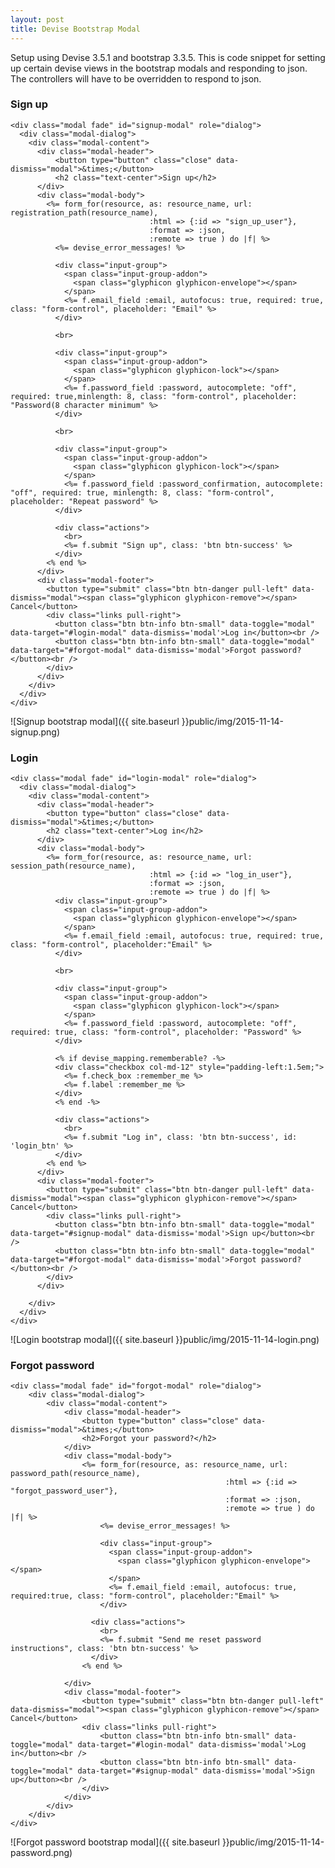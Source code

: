 ```yaml
---
layout: post
title: Devise Bootstrap Modal
---
```


Setup using Devise 3.5.1 and bootstrap 3.3.5. This is code snippet for setting up certain devise views in the bootstrap modals and responding to json. The controllers will have to be overridden to respond to json.

### Sign up

    <div class="modal fade" id="signup-modal" role="dialog">
      <div class="modal-dialog">
        <div class="modal-content">
          <div class="modal-header">
              <button type="button" class="close" data-dismiss="modal">&times;</button>
              <h2 class="text-center">Sign up</h2>
          </div>
          <div class="modal-body">
            <%= form_for(resource, as: resource_name, url: registration_path(resource_name),
                                   :html => {:id => "sign_up_user"},
                                   :format => :json,
                                   :remote => true ) do |f| %>
              <%= devise_error_messages! %>
            
              <div class="input-group">
                <span class="input-group-addon">
                  <span class="glyphicon glyphicon-envelope"></span>
                </span>
                <%= f.email_field :email, autofocus: true, required: true, class: "form-control", placeholder: "Email" %>
              </div>
            
              <br>

              <div class="input-group">
                <span class="input-group-addon">
                  <span class="glyphicon glyphicon-lock"></span>
                </span>
                <%= f.password_field :password, autocomplete: "off", required: true,minlength: 8, class: "form-control", placeholder: "Password(8 character minimum" %>
              </div>
            
              <br>

              <div class="input-group">
                <span class="input-group-addon">
                  <span class="glyphicon glyphicon-lock"></span>
                </span>
                <%= f.password_field :password_confirmation, autocomplete: "off", required: true, minlength: 8, class: "form-control", placeholder: "Repeat password" %>
              </div>
            
              <div class="actions">
                <br>
                <%= f.submit "Sign up", class: 'btn btn-success' %>
              </div>
            <% end %> 
          </div>
          <div class="modal-footer">
            <button type="submit" class="btn btn-danger pull-left" data-dismiss="modal"><span class="glyphicon glyphicon-remove"></span> Cancel</button>
            <div class="links pull-right">
              <button class="btn btn-info btn-small" data-toggle="modal" data-target="#login-modal" data-dismiss='modal'>Log in</button><br />
              <button class="btn btn-info btn-small" data-toggle="modal" data-target="#forgot-modal" data-dismiss='modal'>Forgot password?</button><br />
            </div>
          </div>
        </div>
      </div>
    </div>

![Signup bootstrap modal]({{ site.baseurl }}public/img/2015-11-14-signup.png)  

### Login

    <div class="modal fade" id="login-modal" role="dialog">
      <div class="modal-dialog">
        <div class="modal-content">
          <div class="modal-header">
            <button type="button" class="close" data-dismiss="modal">&times;</button>
            <h2 class="text-center">Log in</h2>
          </div>
          <div class="modal-body">
            <%= form_for(resource, as: resource_name, url: session_path(resource_name),
                                   :html => {:id => "log_in_user"},
                                   :format => :json,
                                   :remote => true ) do |f| %>
              <div class="input-group">
                <span class="input-group-addon">
                  <span class="glyphicon glyphicon-envelope"></span>
                </span>
                <%= f.email_field :email, autofocus: true, required: true, class: "form-control", placeholder:"Email" %>
              </div>
            
              <br>

              <div class="input-group">
                <span class="input-group-addon">
                  <span class="glyphicon glyphicon-lock"></span>
                </span>
                <%= f.password_field :password, autocomplete: "off", required: true, class: "form-control", placeholder: "Password" %>
              </div>
            
              <% if devise_mapping.rememberable? -%>
              <div class="checkbox col-md-12" style="padding-left:1.5em;">
                <%= f.check_box :remember_me %>
                <%= f.label :remember_me %>
              </div>
              <% end -%>
            
              <div class="actions">
                <br>
                <%= f.submit "Log in", class: 'btn btn-success', id: 'login_btn' %>
              </div>
            <% end %>
          </div>
          <div class="modal-footer">
            <button type="submit" class="btn btn-danger pull-left" data-dismiss="modal"><span class="glyphicon glyphicon-remove"></span> Cancel</button>
            <div class="links pull-right">
              <button class="btn btn-info btn-small" data-toggle="modal" data-target="#signup-modal" data-dismiss='modal'>Sign up</button><br />
              <button class="btn btn-info btn-small" data-toggle="modal" data-target="#forgot-modal" data-dismiss='modal'>Forgot password?</button><br />
            </div>
          </div>
          
        </div>
      </div>
    </div>

![Login bootstrap modal]({{ site.baseurl }}public/img/2015-11-14-login.png)  


### Forgot password

    <div class="modal fade" id="forgot-modal" role="dialog">
    	<div class="modal-dialog">
    		<div class="modal-content">
    			<div class="modal-header">
              		<button type="button" class="close" data-dismiss="modal">&times;</button>	
    				<h2>Forgot your password?</h2>	
    			</div>
    			<div class="modal-body">
            		<%= form_for(resource, as: resource_name, url: password_path(resource_name), 
            		                      			:html => {:id => "forgot_password_user"},
            		                           		:format => :json,
            		                           		:remote => true ) do |f| %>
            		  	<%= devise_error_messages! %>
            						
            			<div class="input-group">
            			  <span class="input-group-addon">
            			    <span class="glyphicon glyphicon-envelope"></span>
            			  </span>
            			  <%= f.email_field :email, autofocus: true, required:true, class: "form-control", placeholder:"Email" %>
            			</div>
            						
            		  <div class="actions">
            		    <br>
            		    <%= f.submit "Send me reset password instructions", class: 'btn btn-success' %>
            		  </div>
            		<% end %>	

    			</div>
    			<div class="modal-footer">
              		<button type="submit" class="btn btn-danger pull-left" data-dismiss="modal"><span class="glyphicon glyphicon-remove"></span> Cancel</button>
    				<div class="links pull-right">
              			<button class="btn btn-info btn-small" data-toggle="modal" data-target="#login-modal" data-dismiss='modal'>Log in</button><br />
              			<button class="btn btn-info btn-small" data-toggle="modal" data-target="#signup-modal" data-dismiss='modal'>Sign up</button><br />
    				</div>
    			</div>
    		</div>
    	</div>
    </div>

![Forgot password bootstrap modal]({{ site.baseurl }}public/img/2015-11-14-password.png)  
